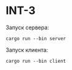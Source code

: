# INT-3

Запуск сервера:
```
cargo run --bin server
```

Запуск клиента:
```
cargo run --bin client
```